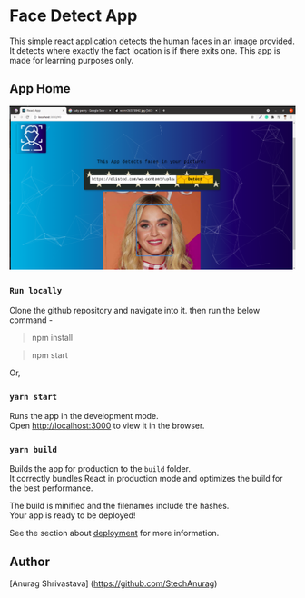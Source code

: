# Face Detect App

This simple react application detects the human faces in an image provided. It detects where exactly the fact location is if there exits one. This app is made for learning purposes only.

## App Home

![home_page](https://github.com/StechAnurag/facerecogintion/blob/main/public/home_page.png)

### `Run locally`

Clone the github repository and navigate into it. then run the below command -

> npm install

> npm start

Or,

### `yarn start`

Runs the app in the development mode.\
Open [http://localhost:3000](http://localhost:3000) to view it in the browser.

### `yarn build`

Builds the app for production to the `build` folder.\
It correctly bundles React in production mode and optimizes the build for the best performance.

The build is minified and the filenames include the hashes.\
Your app is ready to be deployed!

See the section about [deployment](https://facebook.github.io/create-react-app/docs/deployment) for more information.

## Author

[Anurag Shrivastava] (https://github.com/StechAnurag)
